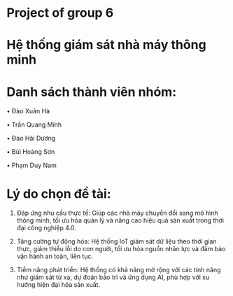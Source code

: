 # Project of group 6
# Hệ thống giám sát nhà máy thông minh
# Danh sách thành viên nhóm:
•	Đào Xuân Hà  

• Trần Quang Minh

• Đào Hải Dương

• Bùi Hoàng Sơn

• Phạm Duy Nam

# Lý do chọn đề tài:  
1. Đáp ứng nhu cầu thực tế: Giúp các nhà máy chuyển đổi sang mô hình thông minh, tối ưu hóa quản lý và nâng cao hiệu quả sản xuất trong thời đại công nghiệp 4.0.

2. Tăng cường tự động hóa: Hệ thống IoT giám sát dữ liệu theo thời gian thực, giảm thiểu lỗi do con người, tối ưu hóa nguồn nhân lực và đảm bảo vận hành an toàn, liên tục.

3. Tiềm năng phát triển: Hệ thống có khả năng mở rộng với các tính năng như giám sát từ xa, dự đoán bảo trì và ứng dụng AI, phù hợp với xu hướng hiện đại hóa sản xuất.











